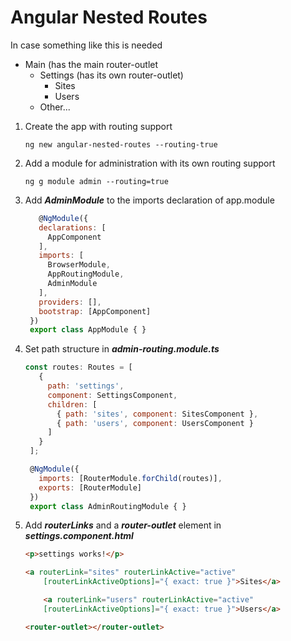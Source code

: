 # Angular Nested Routes
In case something like this is needed
* Main (has the main router-outlet
  * Settings (has its own router-outlet)
    * Sites
    * Users
  * Other...

1. Create the app with routing support
   ```
   ng new angular-nested-routes --routing-true
   ```
2. Add a module for administration with its own routing support
   ```
   ng g module admin --routing=true
   ```   
3. Add ***AdminModule*** to the imports declaration of app.module
   
   ```javascript
      @NgModule({
      declarations: [
        AppComponent
      ],
      imports: [
        BrowserModule,
        AppRoutingModule,
        AdminModule
      ],
      providers: [],
      bootstrap: [AppComponent]
    })
    export class AppModule { }
   ```   
4. Set path structure in ***admin-routing.module.ts***
   ```javascript
   const routes: Routes = [
      {
        path: 'settings',
        component: SettingsComponent,
        children: [
          { path: 'sites', component: SitesComponent },
          { path: 'users', component: UsersComponent }
        ]
      }
    ];

    @NgModule({
      imports: [RouterModule.forChild(routes)],
      exports: [RouterModule]
    })
    export class AdminRoutingModule { }
   ```   
5. Add ***routerLinks*** and a ***router-outlet*** element in ***settings.component.html***   
    ```html
    <p>settings works!</p>

    <a routerLink="sites" routerLinkActive="active"
        [routerLinkActiveOptions]="{ exact: true }">Sites</a>

        <a routerLink="users" routerLinkActive="active"
        [routerLinkActiveOptions]="{ exact: true }">Users</a>

    <router-outlet></router-outlet>

    ```
